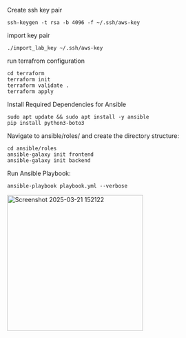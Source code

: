 Create ssh key pair

```
ssh-keygen -t rsa -b 4096 -f ~/.ssh/aws-key
```

import key pair

```
./import_lab_key ~/.ssh/aws-key
```

run terrafrom configuration

```
cd terraform
terraform init 
terraform validate .
terraform apply 
```

Install Required Dependencies for Ansible

```
sudo apt update && sudo apt install -y ansible
pip install python3-boto3

```

Navigate to ansible/roles/ and create the directory structure:

```
cd ansible/roles
ansible-galaxy init frontend
ansible-galaxy init backend
```

Run Ansible Playbook:

```
ansible-playbook playbook.yml --verbose
```
<img width="315" alt="Screenshot 2025-03-21 152122" src="https://github.com/user-attachments/assets/870f69a2-d657-42ad-9f77-a4bc1796d479" />
